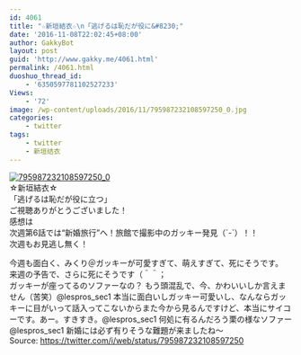 ```yaml
---
id: 4061
title: "☆新垣結衣☆\n「逃げるは恥だが役に&#8230;"
date: '2016-11-08T22:02:45+08:00'
author: GakkyBot
layout: post
guid: 'http://www.gakky.me/4061.html'
permalink: /4061.html
duoshuo_thread_id:
    - '6350597781102527233'
Views:
    - '72'
image: /wp-content/uploads/2016/11/795987232108597250_0.jpg
categories:
    - twitter
tags:
    - twitter
    - 新垣结衣
---
```


[![795987232108597250_0](http://www.yui-aragaki.org/wp-content/uploads/2016/11/795987232108597250_0.jpg)](http://www.yui-aragaki.org/wp-content/uploads/2016/11/795987232108597250_0.jpg)  
☆新垣結衣☆  
「逃げるは恥だが役に立つ」  
ご視聴ありがとうございました！  
感想は  
次週第6話では“新婚旅行”へ！旅館で撮影中のガッキー発見（´-`）！！  
次週もお見逃し無く！

今週も面白く、みくり＠ガッキーが可愛すぎて、萌えすぎて、死にそうです。  
来週の予告で、さらに死にそうです（＾＾；  
ガッキーが座ってるのソファーなの？ もう頭混乱で、今、かわいいしか言えません（苦笑）@lespros\_sec1 本当に面白いしガッキー可愛いし、なんならガッキーに目がいって話入ってこないからまた今から見るんですけど、本当にサイコーです。あー。すきすき。@lespros\_sec1 何処に有るんだろう栗の様なソファー@lespros\_sec1 新婚には必ず有りそうな難題が来ましたね〜  
Source: <https://twitter.com/i/web/status/795987232108597250>
